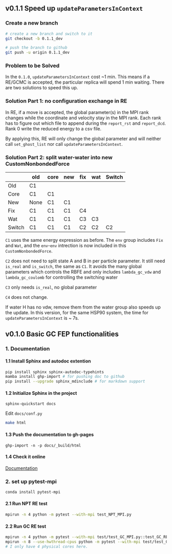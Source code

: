 ## v0.1.1 Speed up `updateParametersInContext`
### Create a new branch
```bash
# create a new branch and switch to it
git checkout -b 0.1.1_dev

# push the branch to github
git push -u origin 0.1.1_dev
```

### Problem to be Solved
In the `0.1.0`, `updateParametersInContext` cost ~1 min. This means if a RE/GCMC is accepted, the particular replica will spend 1 min  waiting. There are two solutions to speed this up.  

### Solution Part 1: no configuration exchange in RE
In RE, if a move is accepted, the global parameter(s) in the MPI rank changes while the coordinate and velocity stay in the MPI rank. Each rank has to figure out which file to append during the `report_rst` and `report_dcd`. Rank 0 write the reduced energy to a csv file.  

By applying this, RE will only change the global parameter and will neither call `set_ghost_list` nor call `updateParametersInContext`.

### Solution Part 2: split water-water into new CustomNonbondedForce
|        | old  | core | new  | fix  | wat  | Switch |
|--------|------|------|------|------|------|--------|
| Old    |  C1  |      |      |      |      |        |
| Core   |  C1  |  C1  |      |      |      |        |
| New    | None |  C1  |  C1  |      |      |        |
| Fix    |  C1  |  C1  |  C1  |  C4  |      |        |
| Wat    |  C1  |  C1  |  C1  |  C3  |  C3  |        |
| Switch |  C1  |  C1  |  C1  |  C2  |  C2  |  C2    |

`C1` uses the same energy expression as before. The `env` group includes `Fix` and `Wat`, and the `env`-`env` intrection is now included in this `CustomNonbondedForce`.  

`C2` does not need to split state A and B in per particle parameter. It still need `is_real` and `is_switch`, the same as `C1`. It avoids the many global parameters which controls the RBFE and only includes `lambda_gc_vdw` and `lambda_gc_coulomb` for controlling the switching water  

`C3` only needs `is_real`, no global parameter

`C4` does not change.  

If water H has no vdw, remove them from the water group also speeds up the update. In this version, for the same HSP90 system, the time for `updateParametersInContext` is ~ 7s.  


## v0.1.0 Basic GC FEP functionalities
### 1. Documentation
#### 1.1 Install Sphinx and autodoc extention
```bash
pip install sphinx sphinx-autodoc-typehints
mamba install ghp-import # for pushing doc to github
pip install --upgrade sphinx_mdinclude # for markdown support
```

#### 1.2 Initialize Sphinx in the project
```
sphinx-quickstart docs
```
Edit `docs/conf.py`  
```bash
make html
```

#### 1.3 Push the documentation to gh-pages
```
ghp-import -n -p docs/_build/html
```

#### 1.4 Check it online
[Documentation](https://huichenggong.github.io/GrandFEP/)

### 2. set up pytest-mpi
```bash
conda install pytest-mpi
```

#### 2.1 Run NPT RE test
```bash
mpirun -n 4 python -m pytest --with-mpi test_NPT_MPI.py
```

#### 2.2 Run GC RE test
```bash
mpirun -n 4 python -m pytest --with-mpi test/test_GC_MPI.py::test_GC_RE
mpirun -n 8 --use-hwthread-cpus python -m pytest --with-mpi test/test_GC_MPI.py::test_GC_RE
# I only have 4 physical cores here.
```